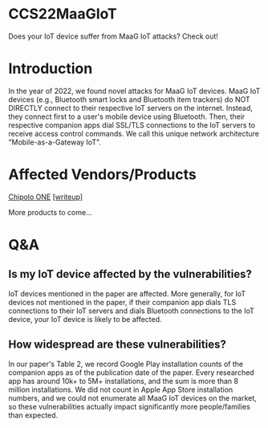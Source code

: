 # CCS22MaaGIoT
Does your IoT device suffer from MaaG IoT attacks? Check out!

# Introduction
In the year of 2022, we found novel attacks for MaaG IoT devices. MaaG IoT devices (e.g., Bluetooth smart locks and Bluetooth item trackers) do NOT DIRECTLY connect to their respective IoT servers on the internet. Instead, they connect first to a user's mobile device using Bluetooth. Then, their respective companion apps dial SSL/TLS connections to the IoT servers to receive access control commands. We call this unique network architecture "Mobile-as-a-Gateway IoT". 

# Affected Vendors/Products
[Chipolo ONE](https://chipolo.net/en-us/products/chipolo-one) [[writeup]](https://github.com/zhouxinan/CCS22MaaGIoT/blob/main/ChipoloONE.md)

More products to come...

# Q&A
## Is my IoT device affected by the vulnerabilities?
IoT devices mentioned in the paper are affected. More generally, for IoT devices not mentioned in the paper, if their companion app dials TLS connections to their IoT servers and dials Bluetooth connections to the IoT device, your IoT device is likely to be affected. 

## How widespread are these vulnerabilities?
In our paper's Table 2, we record Google Play installation counts of the companion apps as of the publication date of the paper. Every researched app has around 10k+ to 5M+ installations, and the sum is more than 8 million installations. We did not count in Apple App Store installation numbers, and we could not enumerate all MaaG IoT devices on the market, so these vulnerabilities actually impact significantly more people/families than expected. 
